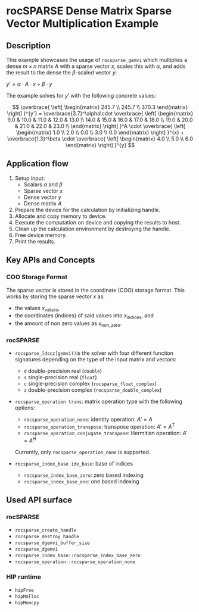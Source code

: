 # rocSPARSE Dense Matrix Sparse Vector Multiplication Example

## Description

This example showcases the usage of `rocsparse_gemvi` which multiplies a dense $m \times n$ matrix $A$ with a sparse vector $x$, scales this with $\alpha$, and adds the result to the dense the $\beta$-scaled vector $y$:

$y' = \alpha \cdot A \cdot x + \beta \cdot y$

The example solves for $y'$ with the following concrete values:

$$
\overbrace{
  \left[
    \begin{matrix}
      245.7 \\
      245.7 \\
      370.3
    \end{matrix}
  \right]
}^{y'}
= \overbrace{3.7}^\alpha\cdot
\overbrace{
  \left[
    \begin{matrix}
       9.0 & 10.0 & 11.0 & 12.0 & 13.0 \\
      14.0 & 15.0 & 16.0 & 17.0 & 18.0 \\
      19.0 & 20.0 & 21.0 & 22.0 & 23.0 \\
    \end{matrix}
  \right]
}^A \cdot
\overbrace{
  \left[
    \begin{matrix}
      1.0 \\
      2.0 \\
      0.0 \\
      3.0 \\
      0.0
    \end{matrix}
  \right]
}^{x} + \overbrace{1.3}^\beta \cdot
\overbrace{
  \left[
    \begin{matrix}
      4.0 \\
      5.0 \\
      6.0
    \end{matrix}
  \right]
}^{y}
$$

## Application flow

1. Setup input:
   - Scalars $\alpha$ and $\beta$
   - Sparse vector $x$
   - Dense vector $y$
   - Dense matrix $A$
2. Prepare the device for the calculation by initializing handle.
3. Allocate and copy memory to device.
4. Execute the computation on device and copying the results to host.
5. Clean up the calculation environment by destroying the handle.
6. Free device memory.
7. Print the results.

## Key APIs and Concepts

### COO Storage Format

The sparse vector is stored in the coordinate (COO) storage format.
This works by storing the sparse vector $x$ as:
- the values $x_\text{values}$,
- the coordinates (indices) of said values into $x_\text{indices}$, and
- the amount of non zero values as $x_\text{non\_zero}$.

### rocSPARSE

- `rocsparse_[dscz]gemvi()`is the solver with four different function signatures depending on the type of the input matrix and vectors:
   - `d` double-precision real (`double`)
   - `s` single-precision real (`float`)
   - `c` single-precision complex (`rocsparse_float_complex`)
   - `z` double-precision complex (`rocsparse_double_complex`)

- `rocsparse_operation trans`: matrix operation type with the following options:
   - `rocsparse_operation_none`: identity operation: $A' = A$
   - `rocsparse_operation_transpose`: transpose operation: $A' = A^\mathrm{T}$
   - `rocsparse_operation_conjugate_transpose`: Hermitian operation: $A' = A^\mathrm{H}$

   Currently, only `rocsparse_operation_none` is supported.

- `rocsparse_index_base idx_base`: base of indices
   - `rocsparse_index_base_zero`: zero based indexing
   - `rocsparse_index_base_one`: one based indexing


## Used API surface

### rocSPARSE

- `rocsparse_create_handle`
- `rocsparse_destroy_handle`
- `rocsparse_dgemvi_buffer_size`
- `rocsparse_dgemvi`
- `rocsparse_index_base::rocsparse_index_base_zero`
- `rocsparse_operation::rocsparse_operation_none`

### HIP runtime

- `hipFree`
- `hipMalloc`
- `hipMemcpy`
